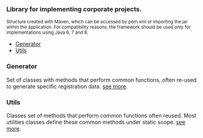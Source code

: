 ### Library for implementing corporate projects.
<sub>Structure created with Maven, which can be accessed by pom.xml or importing the jar within the application. For compatibility reasons, the framework should be used only for implementations using Java 6, 7 and 8.</sub>

- [Generator](#generator)  
- [Utils](#utils)  

### Generator
Set of classes with methods that perform common functions, often re-used to generate specific registration data. [see more](https://github.com/albertocerqueira/java-utils/tree/master/src/main/java/com/java/generator/ "see more").
 
### Utils
Classes set of methods that perform common functions often reused. Most utilities classes define these common methods under static scope. [see more](https://github.com/albertocerqueira/java-utils/tree/master/src/main/java/com/java/utils/ "see more").